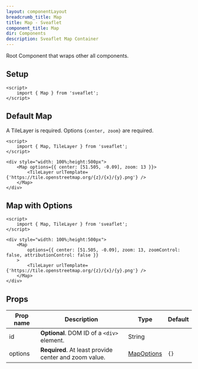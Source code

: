 ```yaml
---
layout: componentLayout
breadcrumb_title: Map
title: Map - Sveaflet
component_title: Map
dir: Components
description: Sveaflet Map Container
---
```


Root Component that wraps other all components.

## Setup

```svelte example csr hideOutput
<script>
	import { Map } from 'sveaflet';
</script>
```

## Default Map

A TileLayer is required. Options `{center, zoom}` are required.

```svelte example csr
<script>
	import { Map, TileLayer } from 'sveaflet';
</script>

<div style="width: 100%;height:500px">
	<Map options={{ center: [51.505, -0.09], zoom: 13 }}>
		<TileLayer urlTemplate={'https://tile.openstreetmap.org/{z}/{x}/{y}.png'} />
	</Map>
</div>
```

## Map with Options

```svelte example csr
<script>
	import { Map, TileLayer } from 'sveaflet';
</script>

<div style="width: 100%;height:500px">
	<Map
		options={{ center: [51.505, -0.09], zoom: 13, zoomControl: false, attributionControl: false }}
	>
		<TileLayer urlTemplate={'https://tile.openstreetmap.org/{z}/{x}/{y}.png'} />
	</Map>
</div>
```

## Props

| Prop name | Description                                           | Type                                                          | Default |
| --------- | ----------------------------------------------------- | ------------------------------------------------------------- | ------- |
| id        | **Optional**. DOM ID of a `<div>` element.            | String                                                        |         |
| options   | **Required**. At least provide center and zoom value. | [MapOptions](https://leafletjs.com/reference.html#map-option) | `{}`    |
